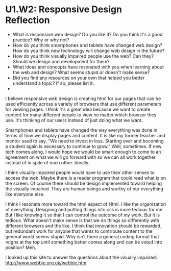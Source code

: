 # U1.W2: Responsive Design Reflection

* What is responsive web design? Do you like it?  Do you think it's a good practice? Why or why not?
* How do you think smartphones and tablets have changed web design? How do you think new technology will change web design in the future?
* How do you think visually impaired people use the web? Can they? Should we design and development for them?
* What ideas and concepts have resonated with you when learning about the web and design? What seems stupid or doesn't make sense?
* Did you find any resources on your own that helped you better understand a topic? If so, please list it.
* 


I believe responsive web design is creating html for our pages that can be used efficiently across a variety of browsers that use different parameters for viewing pages. I think it's a great idea because we want to create content for many different people to view no matter which browser they use. It's thinking of our users instead of just doing what we want. 

Smartphones and tablets have changed the way everything was done in terms of how we display pages and content. It is like my former teacher and mentor used to say, "We need to invest in loss. Starting over and becoming a student again is necessary to continue to grow." Well, sometimes. If new tech comes along, I would hope we would be smart enough to come to an agreement on what we will go forward with so we can all work together instead of in spite of each other. Ideally. 

I think visually impaired people would have to use their other senses to access the web.  Maybe there is a reader program that could read what is on the screen. Of course there should be design implemented toward helping the visually impaired. They are human beings and worthy of our everything like everyone else.

I think I resonate more toward the html aspect of Html.  I like the organization of everything.  Designing and putting things into css is more tedious for me.  But I like knowing it so that I can control the outcome of my work. But it is tedious. What doesn't make sense is that we do things so differently with different browsers and the like. I think that innovation should be rewarded, but redundant work for anyone that wants to contribute content to the general world seems stupid.  Why isn't there a general coding format that reigns at the top until something better comes along and can be voted into position? Meh.

I looked up this site to answer the questions about the visually impaired:
http://www.webbie.org.uk/webbie.htm
